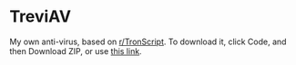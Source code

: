 # TreviAV
My own anti-virus, based on [r/TronScript](https://old.reddit.com/r/TronScript/).
To download it, click Code, and then Download ZIP, or use [this link](https://github.com/aritz331/TreviAV/archive/refs/heads/main.zip).